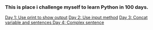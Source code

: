 ### This is place i challenge myself to learn Python in 100 days. 
<ins>Day 1: Use print to show output</ins>
<ins>Day 2: Use input method</ins>
<ins>Day 3: Concat variable and sentences </ins>
<ins>Day 4: Complex sentence </ins>


